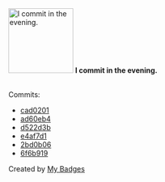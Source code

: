<img src="https://my-badges.github.io/my-badges/evening-commits.png" alt="I commit in the evening." title="I commit in the evening." width="128">
<strong>I commit in the evening.</strong>
<br><br>

Commits:

- <a href="https://github.com/dancarroll/aoc_2024/commit/cad0201db94d4c9608b860108471291ea92bc730">cad0201</a>
- <a href="https://github.com/dancarroll/dancarrollorg_hugo/commit/ad60eb4bffb7188079591d19f2642febbd38cb25">ad60eb4</a>
- <a href="https://github.com/dancarroll/dancarrollorg_hugo/commit/d522d3bfb660d73a8785f9a145bbe1006aac05a0">d522d3b</a>
- <a href="https://github.com/dancarroll/dancarrollorg_hugo/commit/e4af7d1eceae45031ac0e78bd256c8c0b6ac87a0">e4af7d1</a>
- <a href="https://github.com/dancarroll/dancarrollorg_hugo/commit/2bd0b0671ec0e2c64a0a5f6517269d53201002fd">2bd0b06</a>
- <a href="https://github.com/dancarroll/dancarrollorg_hugo/commit/6f6b919f3514a632bcfc523df0c730774b8c9f62">6f6b919</a>


Created by <a href="https://github.com/my-badges/my-badges">My Badges</a>